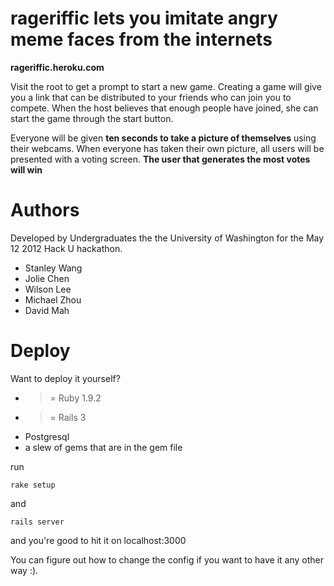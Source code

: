 # rageriffic lets you imitate angry meme faces from the internets

**rageriffic.heroku.com**

Visit the root to get a prompt to start a new game. Creating a game
will give you a link that can be distributed to your friends who can
join you to compete. When the host believes that enough people have joined,
she can start the game through the start button.

Everyone will be given **ten seconds to take a picture of themselves** using their webcams.
When everyone has taken their own picture, all users will be presented with a voting screen.
**The user that generates the most votes will win**

# Authors

Developed by Undergraduates the the University of Washington for the May
12 2012 Hack U hackathon.

* Stanley Wang
* Jolie Chen
* Wilson Lee
* Michael Zhou
* David Mah

# Deploy

Want to deploy it yourself?

* >= Ruby 1.9.2
* >= Rails 3
* Postgresql
* a slew of gems that are in the gem file

run

`rake setup`

and

`rails server`

and you're good to hit it on localhost:3000

You can figure out how to change the config if you want
to have it any other way :).

